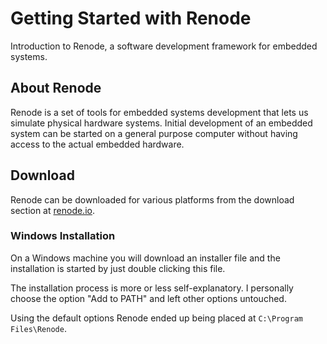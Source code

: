# Getting Started with Renode

Introduction to Renode, a software development framework for embedded systems.

## About Renode

Renode is a set of tools for embedded systems development that lets us simulate physical hardware systems. Initial development of an embedded system can be started on a general purpose computer without having access to the actual embedded hardware.

## Download

Renode can be downloaded for various platforms from the download section at [renode.io](https://renode.io/#downloads).

### Windows Installation

On a Windows machine you will download an installer file and the installation is started by just double clicking this file.

The installation process is more or less self-explanatory. I personally choose the option "Add to PATH" and left other options untouched.

Using the default options Renode ended up being placed at `C:\Program Files\Renode`. 